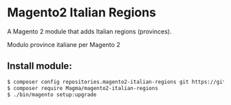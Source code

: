 # Magento2 Italian Regions

A Magento 2 module that adds Italian regions (provinces). 

Modulo province italiane per Magento 2

## Install module:

```bash
$ composer config repositories.magento2-italian-regions git https://github.com/magma/magento2-italian-regions.git
$ composer require Magma/magento2-italian-regions
$ ./bin/magento setup:upgrade
```

